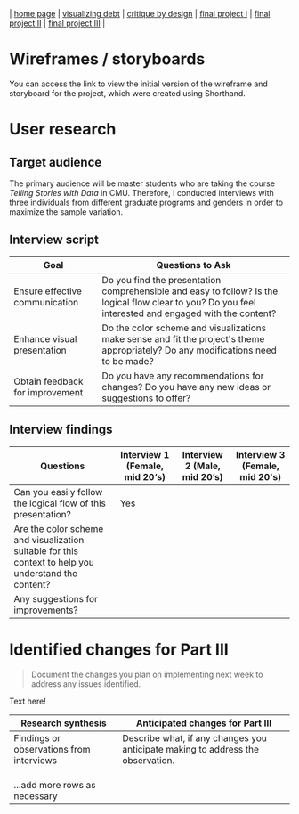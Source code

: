 | [home page](https://yilinc09.github.io/tswd-portfolio/) | [visualizing debt](https://yilinc09.github.io/tswd-portfolio/visualizing-government-debt.html) | [critique by design](https://yilinc09.github.io/tswd-portfolio/critique-by-design.html) | [final project I](https://yilinc09.github.io/tswd-portfolio/final-project-yilincao.html) | [final project II](https://yilinc09.github.io/tswd-portfolio/final-project-part-two.html) | [final project III](final-project-part-three) |

# Wireframes / storyboards

You can access the link to view the initial version of the wireframe and storyboard for the project, which were created using Shorthand.

# User research 

## Target audience

The primary audience will be master students who are taking the course _Telling Stories with Data_ in CMU. Therefore, I conducted interviews with three individuals from different graduate programs and genders in order to maximize the sample variation.

## Interview script

| Goal | Questions to Ask |
|------|------------------|
| Ensure effective communication | Do you find the presentation comprehensible and easy to follow? Is the logical flow clear to you? Do you feel interested and engaged with the content?|
| Enhance visual presentation | Do the color scheme and visualizations make sense and fit the project's theme appropriately? Do any modifications need to be made? |
| Obtain feedback for improvement | Do you have any recommendations for changes? Do you have any new ideas or suggestions to offer? |


## Interview findings

| Questions               | Interview 1 (Female, mid 20‘s) | Interview 2 (Male, mid 20’s) | Interview 3 (Female, mid 20's)|
|-------------------------|--------------------------------|-------------|-------------|
| Can you easily follow the logical flow of this presentation? | Yes   |             |             |
| Are the color scheme and visualization suitable for this context to help you understand the content?  |                                |             |             |
| Any suggestions for improvements? |                                |             |             |


# Identified changes for Part III
> Document the changes you plan on implementing next week to address any issues identified.  

Text here!

| Research synthesis                       | Anticipated changes for Part III                                                |
|------------------------------------------|---------------------------------------------------------------------------------|
| Findings or observations from interviews | Describe what, if any changes you anticipate making to address the observation. |
|                                          |                                                                                 |
|                                          |                                                                                 |
|                                          |                                                                                 |
| ...add more rows as necessary            |                                                                                 |
